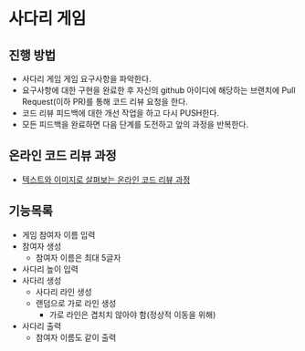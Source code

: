 # 사다리 게임
## 진행 방법
* 사다리 게임 게임 요구사항을 파악한다.
* 요구사항에 대한 구현을 완료한 후 자신의 github 아이디에 해당하는 브랜치에 Pull Request(이하 PR)를 통해 코드 리뷰 요청을 한다.
* 코드 리뷰 피드백에 대한 개선 작업을 하고 다시 PUSH한다.
* 모든 피드백을 완료하면 다음 단계를 도전하고 앞의 과정을 반복한다.

## 온라인 코드 리뷰 과정
* [텍스트와 이미지로 살펴보는 온라인 코드 리뷰 과정](https://github.com/nextstep-step/nextstep-docs/tree/master/codereview)

## 기능목록
* 게임 참여자 이름 입력
* 참여자 생성
  * 참여자 이름은 최대 5글자
* 사다리 높이 입력
* 사다리 생성
  * 사다리 라인 생성
  * 랜덤으로 가로 라인 생성
    * 가로 라인은 겹치치 않아야 함(정상적 이동을 위해)
* 사다리 출력
  * 참여자 이름도 같이 출력